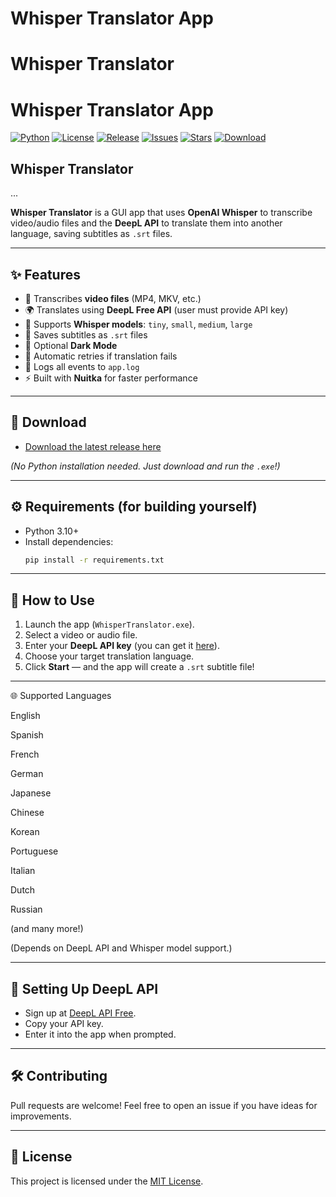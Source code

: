 # Whisper Translator App

# Whisper Translator

# Whisper Translator App

[![Python](https://img.shields.io/badge/Python-3.10-blue)](https://www.python.org/)
[![License](https://img.shields.io/badge/License-MIT-yellow)](https://opensource.org/licenses/MIT)
[![Release](https://img.shields.io/badge/Release-v1.0.0-blue)](https://github.com/TheDeceived-Be/Whisper-Translator/releases)
[![Issues](https://img.shields.io/badge/Issues-0%20open-brightgreen)](https://github.com/TheDeceived-Be/Whisper-Translator/issues)
[![Stars](https://img.shields.io/github/stars/TheDeceived-Be/Whisper-Translator?style=social)](https://github.com/TheDeceived-Be/Whisper-Translator/stargazers)
[![Download](https://img.shields.io/badge/Download-Whisper--Translator-blue?logo=github)](https://github.com/TheDeceived-Be/Whisper-Translator/releases/latest)

## Whisper Translator
...





**Whisper Translator** is a GUI app that uses **OpenAI Whisper** to transcribe video/audio files and the **DeepL API** to translate them into another language, saving subtitles as `.srt` files.

---

## ✨ Features

- 🎥 Transcribes **video files** (MP4, MKV, etc.)
- 🌍 Translates using **DeepL Free API** (user must provide API key)
- 🧐 Supports **Whisper models**: `tiny`, `small`, `medium`, `large`
- 📝 Saves subtitles as `.srt` files
- 🌙 Optional **Dark Mode**
- 🔄 Automatic retries if translation fails
- 💜 Logs all events to `app.log`
- ⚡ Built with **Nuitka** for faster performance

---

## 👅 Download

- [Download the latest release here](https://github.com/TheDeceived-Be/Whisper-Translator/releases/latest)

*(No Python installation needed. Just download and run the `.exe`!)*

---

## ⚙️ Requirements (for building yourself)

- Python 3.10+
- Install dependencies:
  ```bash
  pip install -r requirements.txt
  ```

---


## 🚀 How to Use

1. Launch the app (`WhisperTranslator.exe`).
2. Select a video or audio file.
3. Enter your **DeepL API key** (you can get it [here](https://www.deepl.com/pro-api)).
4. Choose your target translation language.
5. Click **Start** — and the app will create a `.srt` subtitle file!

---


🌐 Supported Languages


English

Spanish

French

German

Japanese

Chinese

Korean

Portuguese

Italian

Dutch

Russian

(and many more!)

(Depends on DeepL API and Whisper model support.)

---

## 🔑 Setting Up DeepL API

- Sign up at [DeepL API Free](https://www.deepl.com/pro-api).
- Copy your API key.
- Enter it into the app when prompted.

---

## 🛠️ Contributing

Pull requests are welcome! Feel free to open an issue if you have ideas for improvements.

---

## 📜 License

This project is licensed under the [MIT License](LICENSE).

